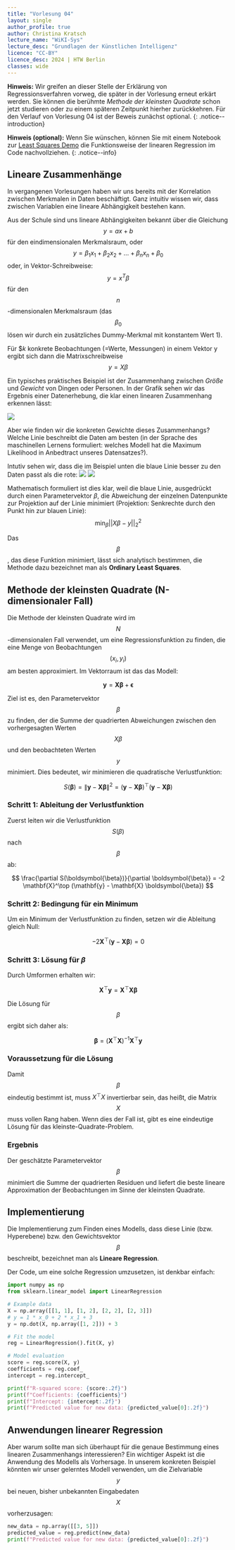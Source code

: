 ```yaml
---
title: "Vorlesung 04"
layout: single
author_profile: true
author: Christina Kratsch
lecture_name: "WiKI-Sys"
lecture_desc: "Grundlagen der Künstlichen Intelligenz"
licence: "CC-BY"
licence_desc: 2024 | HTW Berlin 
classes: wide
---
```


**Hinweis:** Wir greifen an dieser Stelle der Erklärung von Regressionsverfahren vorweg, die später in der Vorlesung erneut erkärt werden. Sie können die berühmte _Methode der kleinsten Quadrate_ schon jetzt studieren oder zu einem späteren Zeitpunkt hierher zurückkehren. Für den Verlauf von Vorlesung 04 ist der Beweis zunächst optional.
{: .notice--introduction} 

**Hinweis (optional):** Wenn Sie wünschen, können Sie mit einem Notebook zur [Least Squares Demo](LeastSquaresDemo.ipynb) die Funktionsweise der linearen Regression im Code nachvollziehen.
{: .notice--info} 



## Lineare Zusammenhänge

In vergangenen Vorlesungen haben wir uns bereits mit der Korrelation zwischen Merkmalen in Daten beschäftigt. Ganz intuitiv wissen wir, dass zwischen Variablen eine lineare Abhängigkeit bestehen kann. 

Aus der Schule sind uns lineare Abhängigkeiten bekannt über die Gleichung
$$
y=ax+b
$$
für den eindimensionalen Merkmalsraum, oder
$$
y=\beta_1 x_1 + \beta_2 x_2 + \ldots + \beta_n x_n + \beta_0
$$
oder, in Vektor-Schreibweise:
$$
y=x^T \beta
$$
für den $$n$$-dimensionalen Merkmalsraum (das $$\beta_0$$ lösen wir durch ein zusätzliches Dummy-Merkmal mit konstantem Wert 1).

Für $$k$ konkrete Beobachtungen (=Werte, Messungen) in einem Vektor y ergibt sich dann die Matrixschreibweise 
$$
y=X \beta
$$

Ein typisches praktisches Beispiel ist der Zusammenhang zwischen _Größe_ und _Gewicht_ von Dingen oder Personen. In der Grafik sehen wir das Ergebnis einer Datenerhebung, die klar einen linearen Zusammenhang erkennen lässt:

![](./img/reg.png)


Aber wie finden wir die konkreten Gewichte dieses Zusammenhangs? Welche Linie beschreibt die Daten am besten (in der Sprache des maschinellen Lernens formuliert: welches Modell hat die Maximum Likelihood in Anbedtract unseres Datensatzes?).

Intutiv sehen wir, dass die im Beispiel unten die blaue Linie besser zu den Daten passt als die rote:
![](./img/reg_good.png)
![](./img/reg_bad.png)

Mathematisch formuliert ist dies klar, weil die blaue Linie, ausgedrückt durch einen Parametervektor $\beta$, die Abweichung der einzelnen Datenpunkte zur Projektion auf der Linie minimiert (Projektion: Senkrechte durch den Punkt hin zur blauen Linie):
$$
\min_\beta ||X\beta-y||^2_2
$$

Das $$\beta$$, das diese Funktion minimiert, lässt sich analytisch bestimmen, die Methode dazu bezeichnet man als **Ordinary Least Squares**. 


## Methode der kleinsten Quadrate (N-dimensionaler Fall)

Die Methode der kleinsten Quadrate wird im  $$N$$-dimensionalen Fall verwendet, um eine Regressionsfunktion zu finden, die eine Menge von Beobachtungen $$(x_i, y_i)$$ am besten approximiert. Im Vektorraum ist das das Modell:

$$
\mathbf{y} = \mathbf{X} \boldsymbol{\beta} + \boldsymbol{\epsilon}
$$

Ziel ist es, den Parametervektor $$\beta$$ zu finden, der die Summe der quadrierten Abweichungen zwischen den vorhergesagten Werten $$X \beta$$ und den beobachteten Werten $$y$$ minimiert. Dies bedeutet, wir minimieren die quadratische Verlustfunktion:

$$
S(\boldsymbol{\beta}) = \| \mathbf{y} - \mathbf{X} \boldsymbol{\beta} \|^2 = (\mathbf{y} - \mathbf{X} \boldsymbol{\beta})^\top (\mathbf{y} - \mathbf{X} \boldsymbol{\beta})
$$

### Schritt 1: Ableitung der Verlustfunktion

Zuerst leiten wir die Verlustfunktion $$S(\beta)$$ nach $$\beta$$ ab:

$$
\frac{\partial S(\boldsymbol{\beta})}{\partial \boldsymbol{\beta}} = -2 \mathbf{X}^\top (\mathbf{y} - \mathbf{X} \boldsymbol{\beta})
$$

### Schritt 2: Bedingung für ein Minimum

Um ein Minimum der Verlustfunktion zu finden, setzen wir die Ableitung gleich Null:

$$
-2 \mathbf{X}^\top (\mathbf{y} - \mathbf{X} \boldsymbol{\beta}) = 0
$$

### Schritt 3: Lösung für $\beta$

Durch Umformen erhalten wir:

$$
\mathbf{X}^\top \mathbf{y} = \mathbf{X}^\top \mathbf{X} \boldsymbol{\beta}
$$

Die Lösung für $$\beta$$ ergibt sich daher als:

$$
\boldsymbol{\beta} = (\mathbf{X}^\top \mathbf{X})^{-1} \mathbf{X}^\top \mathbf{y}
$$

### Voraussetzung für die Lösung

Damit $$\beta$$ eindeutig bestimmt ist, muss $X^\top X$ invertierbar sein, das heißt, die Matrix $$X$$ muss vollen Rang haben. Wenn dies der Fall ist, gibt es eine eindeutige Lösung für das kleinste-Quadrate-Problem.

### Ergebnis

Der geschätzte Parametervektor $$\beta$$ minimiert die Summe der quadrierten Residuen und liefert die beste lineare Approximation der Beobachtungen im Sinne der kleinsten Quadrate.


## Implementierung

Die Implementierung zum Finden eines Modells, dass diese Linie (bzw. Hyperebene) bzw. den Gewichtsvektor $$\beta$$ beschreibt, bezeichnet man als **Lineare Regression**.





Der Code, um eine solche Regression umzusetzen, ist denkbar einfach:

```python
import numpy as np
from sklearn.linear_model import LinearRegression

# Example data
X = np.array([[1, 1], [1, 2], [2, 2], [2, 3]])
# y = 1 * x_0 + 2 * x_1 + 3
y = np.dot(X, np.array([1, 2])) + 3

# Fit the model
reg = LinearRegression().fit(X, y)

# Model evaluation
score = reg.score(X, y)
coefficients = reg.coef_
intercept = reg.intercept_

print(f"R-squared score: {score:.2f}")
print(f"Coefficients: {coefficients}")
print(f"Intercept: {intercept:.2f}")
print(f"Predicted value for new data: {predicted_value[0]:.2f}")
```

## Anwendungen linearer Regression

Aber warum sollte man sich überhaupt für die genaue Bestimmung eines linearen Zusammenhangs interessieren? Ein wichtiger Aspekt ist die Anwendung des Modells als Vorhersage. In unserem konkreten Beispiel könnten wir unser gelerntes Modell verwenden, um die Zielvariable $$y$$ bei neuen, bisher unbekannten Eingabedaten $$X$$ vorherzusagen:

```python
new_data = np.array([[3, 5]])
predicted_value = reg.predict(new_data)
print(f"Predicted value for new data: {predicted_value[0]:.2f}")
```
